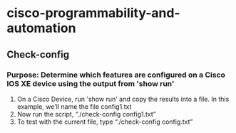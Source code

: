 # cisco-programmability-and-automation

## Check-config
### Purpose: Determine which features are configured on a Cisco IOS XE device using the output from 'show run'

1. On a Cisco Device, run 'show run' and copy the results into a file. In this example, we'll name the file config1.txt
1. Now run the script, “./check-config config1.txt” 
1. To test with the current file, type “./check-config config.txt” 
